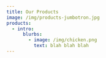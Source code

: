 ```yaml
---
title: Our Products
image: /img/products-jumbotron.jpg
products:
  - intro:
      blurbs:
        - image: /img/chicken.png
          text: blah blah blah
---
```


